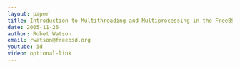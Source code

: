 ```yaml
---
layout: paper
title: Introduction to Multithreading and Multiprocessing in the FreeBSD SMPng Network Stack
date: 2005-11-26
author: Robet Watson
email: rwatson@freebsd.org
youtube: id
video: optional-link
---
```


